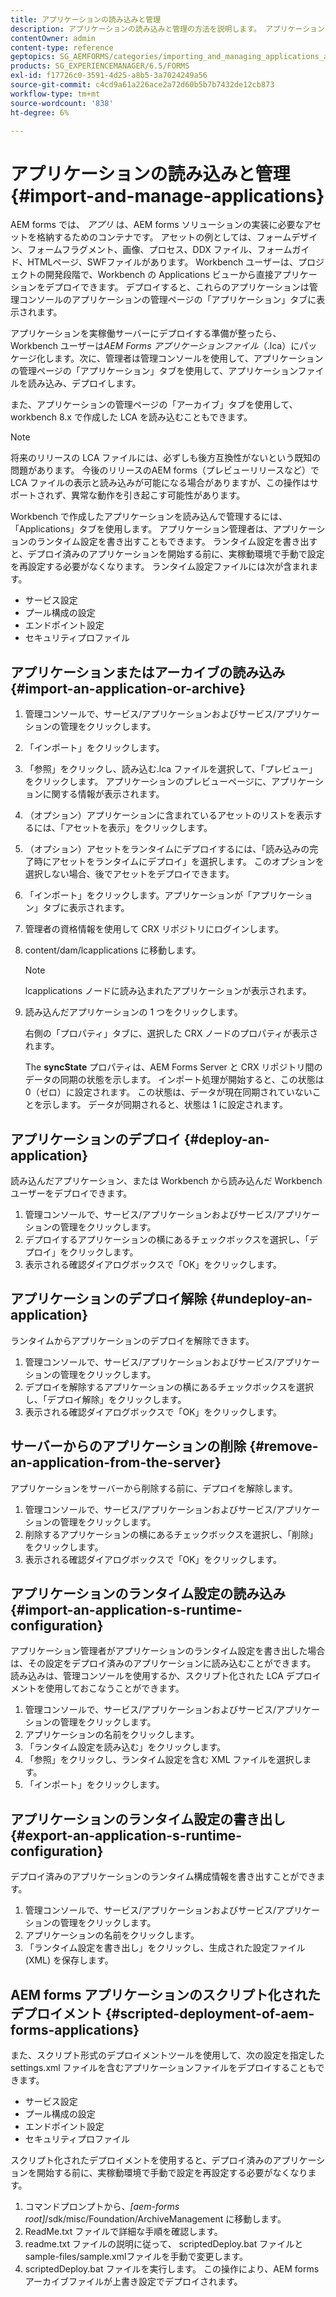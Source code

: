 ```yaml
---
title: アプリケーションの読み込みと管理
description: アプリケーションの読み込みと管理の方法を説明します。 アプリケーションは、AEM forms ソリューションの実装に必要なアセットを格納するコンテナです。
contentOwner: admin
content-type: reference
geptopics: SG_AEMFORMS/categories/importing_and_managing_applications_and_archives
products: SG_EXPERIENCEMANAGER/6.5/FORMS
exl-id: f17726c0-3591-4d25-a8b5-3a7024249a56
source-git-commit: c4cd9a61a226ace2a72d60b5b7b7432de12cb873
workflow-type: tm+mt
source-wordcount: '838'
ht-degree: 6%

---
```


# アプリケーションの読み込みと管理{#import-and-manage-applications}

AEM forms では、 *アプリ* は、AEM forms ソリューションの実装に必要なアセットを格納するためのコンテナです。 アセットの例としては、フォームデザイン、フォームフラグメント、画像、プロセス、DDX ファイル、フォームガイド、HTMLページ、SWFファイルがあります。 Workbench ユーザーは、プロジェクトの開発段階で、Workbench の Applications ビューから直接アプリケーションをデプロイできます。 デプロイすると、これらのアプリケーションは管理コンソールのアプリケーションの管理ページの「アプリケーション」タブに表示されます。

アプリケーションを実稼働サーバーにデプロイする準備が整ったら、Workbench ユーザーは&#x200B;*AEM Forms アプリケーションファイル*（.lca）にパッケージ化します。次に、管理者は管理コンソールを使用して、アプリケーションの管理ページの「アプリケーション」タブを使用して、アプリケーションファイルを読み込み、デプロイします。

また、アプリケーションの管理ページの「アーカイブ」タブを使用して、workbench 8.x で作成した LCA を読み込むこともできます。

>[!NOTE]
>
>将来のリリースの LCA ファイルには、必ずしも後方互換性がないという既知の問題があります。 今後のリリースのAEM forms（プレビューリリースなど）で LCA ファイルの表示と読み込みが可能になる場合がありますが、この操作はサポートされず、異常な動作を引き起こす可能性があります。

Workbench で作成したアプリケーションを読み込んで管理するには、「Applications」タブを使用します。 アプリケーション管理者は、アプリケーションのランタイム設定を書き出すこともできます。 ランタイム設定を書き出すと、デプロイ済みのアプリケーションを開始する前に、実稼動環境で手動で設定を再設定する必要がなくなります。 ランタイム設定ファイルには次が含まれます。

* サービス設定
* プール構成の設定
* エンドポイント設定
* セキュリティプロファイル

## アプリケーションまたはアーカイブの読み込み {#import-an-application-or-archive}

1. 管理コンソールで、サービス/アプリケーションおよびサービス/アプリケーションの管理をクリックします。
1. 「インポート」をクリックします。
1. 「参照」をクリックし、読み込む.lca ファイルを選択して、「プレビュー」をクリックします。 アプリケーションのプレビューページに、アプリケーションに関する情報が表示されます。
1. （オプション）アプリケーションに含まれているアセットのリストを表示するには、「アセットを表示」をクリックします。
1. （オプション）アセットをランタイムにデプロイするには、「読み込みの完了時にアセットをランタイムにデプロイ」を選択します。 このオプションを選択しない場合、後でアセットをデプロイできます。
1. 「インポート」をクリックします。アプリケーションが「アプリケーション」タブに表示されます。
1. 管理者の資格情報を使用して CRX リポジトリにログインします。
1. content/dam/lcapplications に移動します。

   >[!NOTE]
   >
   >lcapplications ノードに読み込まれたアプリケーションが表示されます。

1. 読み込んだアプリケーションの 1 つをクリックします。

   右側の「プロパティ」タブに、選択した CRX ノードのプロパティが表示されます。

   The **syncState** プロパティは、AEM Forms Server と CRX リポジトリ間のデータの同期の状態を示します。 インポート処理が開始すると、この状態は 0（ゼロ）に設定されます。 この状態は、データが現在同期されていないことを示します。 データが同期されると、状態は 1 に設定されます。

## アプリケーションのデプロイ {#deploy-an-application}

読み込んだアプリケーション、または Workbench から読み込んだ Workbench ユーザーをデプロイできます。

1. 管理コンソールで、サービス/アプリケーションおよびサービス/アプリケーションの管理をクリックします。
1. デプロイするアプリケーションの横にあるチェックボックスを選択し、「デプロイ」をクリックします。
1. 表示される確認ダイアログボックスで「OK」をクリックします。

## アプリケーションのデプロイ解除 {#undeploy-an-application}

ランタイムからアプリケーションのデプロイを解除できます。

1. 管理コンソールで、サービス/アプリケーションおよびサービス/アプリケーションの管理をクリックします。
1. デプロイを解除するアプリケーションの横にあるチェックボックスを選択し、「デプロイ解除」をクリックします。
1. 表示される確認ダイアログボックスで「OK」をクリックします。

## サーバーからのアプリケーションの削除 {#remove-an-application-from-the-server}

アプリケーションをサーバーから削除する前に、デプロイを解除します。

1. 管理コンソールで、サービス/アプリケーションおよびサービス/アプリケーションの管理をクリックします。
1. 削除するアプリケーションの横にあるチェックボックスを選択し、「削除」をクリックします。
1. 表示される確認ダイアログボックスで「OK」をクリックします。

## アプリケーションのランタイム設定の読み込み {#import-an-application-s-runtime-configuration}

アプリケーション管理者がアプリケーションのランタイム設定を書き出した場合は、その設定をデプロイ済みのアプリケーションに読み込むことができます。 読み込みは、管理コンソールを使用するか、スクリプト化された LCA デプロイメントを使用しておこなうことができます。

1. 管理コンソールで、サービス/アプリケーションおよびサービス/アプリケーションの管理をクリックします。
1. アプリケーションの名前をクリックします。
1. 「ランタイム設定を読み込む」をクリックします。
1. 「参照」をクリックし、ランタイム設定を含む XML ファイルを選択します。
1. 「インポート」をクリックします。

## アプリケーションのランタイム設定の書き出し {#export-an-application-s-runtime-configuration}

デプロイ済みのアプリケーションのランタイム構成情報を書き出すことができます。

1. 管理コンソールで、サービス/アプリケーションおよびサービス/アプリケーションの管理をクリックします。
1. アプリケーションの名前をクリックします。
1. 「ランタイム設定を書き出し」をクリックし、生成された設定ファイル (XML) を保存します。

## AEM forms アプリケーションのスクリプト化されたデプロイメント {#scripted-deployment-of-aem-forms-applications}

また、スクリプト形式のデプロイメントツールを使用して、次の設定を指定した settings.xml ファイルを含むアプリケーションファイルをデプロイすることもできます。

* サービス設定
* プール構成の設定
* エンドポイント設定
* セキュリティプロファイル

スクリプト化されたデプロイメントを使用すると、デプロイ済みのアプリケーションを開始する前に、実稼動環境で手動で設定を再設定する必要がなくなります。

1. コマンドプロンプトから、*[aem-forms root]*/sdk/misc/Foundation/ArchiveManagement に移動します。
1. ReadMe.txt ファイルで詳細な手順を確認します。
1. readme.txt ファイルの説明に従って、 scriptedDeploy.bat ファイルとsample-files/sample.xmlファイルを手動で変更します。
1. scriptedDeploy.bat ファイルを実行します。 この操作により、AEM forms アーカイブファイルが上書き設定でデプロイされます。
